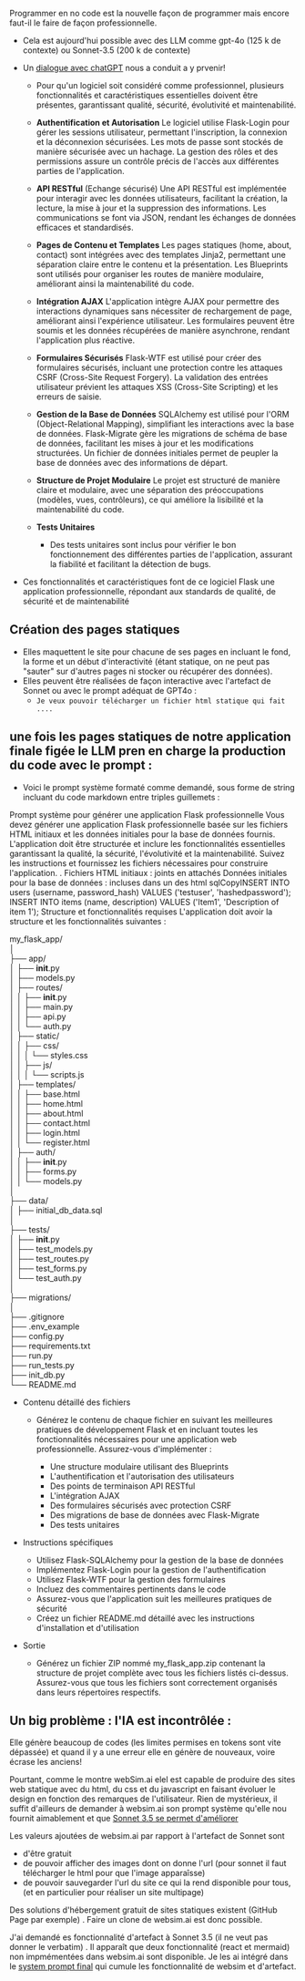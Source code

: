 Programmer en no code est la nouvelle façon de programmer mais encore faut-il le faire de façon professionnelle. 
- Cela est aujourd'hui possible avec des LLM comme gpt-4o (125 k de contexte) ou Sonnet-3.5 (200 k de contexte)
- Un [dialogue avec chatGPT](https://chatgpt.com/c/8a7525a8-1722-4f2e-b43d-63bc1ebd7972) nous a conduit a y prvenir!
  - Pour qu'un logiciel soit considéré comme professionnel, plusieurs fonctionnalités et caractéristiques essentielles doivent être présentes, garantissant qualité, sécurité, évolutivité et maintenabilité.

  - **Authentification et Autorisation**
Le logiciel utilise Flask-Login pour gérer les sessions utilisateur, permettant l'inscription, la connexion et la déconnexion sécurisées. Les mots de passe sont stockés de manière sécurisée avec un hachage. La gestion des rôles et des permissions assure un contrôle précis de l'accès aux différentes parties de l'application.

  - **API RESTful** (Echange sécurisé)
Une API RESTful est implémentée pour interagir avec les données utilisateurs, facilitant la création, la lecture, la mise à jour et la suppression des informations. Les communications se font via JSON, rendant les échanges de données efficaces et standardisés.

  - **Pages de Contenu et Templates**
Les pages statiques (home, about, contact) sont intégrées avec des templates Jinja2, permettant une séparation claire entre le contenu et la présentation. Les Blueprints sont utilisés pour organiser les routes de manière modulaire, améliorant ainsi la maintenabilité du code.

  - **Intégration AJAX**
L'application intègre AJAX pour permettre des interactions dynamiques sans nécessiter de rechargement de page, améliorant ainsi l'expérience utilisateur. Les formulaires peuvent être soumis et les données récupérées de manière asynchrone, rendant l'application plus réactive.

  - **Formulaires Sécurisés**
Flask-WTF est utilisé pour créer des formulaires sécurisés, incluant une protection contre les attaques CSRF (Cross-Site Request Forgery). La validation des entrées utilisateur prévient les attaques XSS (Cross-Site Scripting) et les erreurs de saisie.

  - **Gestion de la Base de Données**
SQLAlchemy est utilisé pour l'ORM (Object-Relational Mapping), simplifiant les interactions avec la base de données. Flask-Migrate gère les migrations de schéma de base de données, facilitant les mises à jour et les modifications structurées. Un fichier de données initiales permet de peupler la base de données avec des informations de départ.

  - **Structure de Projet Modulaire**
Le projet est structuré de manière claire et modulaire, avec une séparation des préoccupations (modèles, vues, contrôleurs), ce qui améliore la lisibilité et la maintenabilité du code.

  - **Tests Unitaires**
      -  Des tests unitaires sont inclus pour vérifier le bon fonctionnement des différentes parties de l'application, assurant la fiabilité et facilitant la détection de bugs.

- Ces fonctionnalités et caractéristiques font de ce logiciel Flask une application professionnelle, répondant aux standards de qualité, de sécurité et de maintenabilité


## Création des pages statiques 
- Elles maquettent le site pour chacune de ses pages en incluant le fond, la forme et un début d'interactivité (étant statique, on ne peut pas "sauter" sur d'autres pages ni stocker ou récupérer des données).
- Elles peuvent être réalisées de façon interactive avec l'artefact de Sonnet ou avec le prompt adéquat de GPT4o :
  - `Je veux pouvoir télécharger un fichier html statique qui fait ....`
 
## une fois les pages statiques de notre application finale figée le LLM pren en charge la production du code avec le prompt :
  - Voici le prompt système formaté comme demandé, sous forme de string incluant du code markdown entre triples guillemets :

Prompt système pour générer une application Flask professionnelle
Vous devez générer une application Flask professionnelle basée sur les fichiers HTML initiaux et les données initiales pour la base de données fournis. L'application doit être structurée et inclure les fonctionnalités essentielles garantissant la qualité, la sécurité, l'évolutivité et la maintenabilité. Suivez les instructions et fournissez les fichiers nécessaires pour construire l'application. .
Fichiers HTML initiaux : joints en attachés
Données initiales pour la base de données : incluses dans un des html
sqlCopyINSERT INTO users (username, password_hash) VALUES ('testuser', 'hashedpassword');
INSERT INTO items (name, description) VALUES ('Item1', 'Description of item 1');
Structure et fonctionnalités requises
L'application doit avoir la structure et les fonctionnalités suivantes :

my_flask_app/<br>
│<br>
├── app/<br>
│   ├── __init__.py<br>
│   ├── models.py<br>
│   ├── routes/<br>
│   │   ├── __init__.py<br>
│   │   ├── main.py<br>
│   │   ├── api.py<br>
│   │   └── auth.py<br>
│   ├── static/<br>
│   │   ├── css/<br>
│   │   │   └── styles.css<br>
│   │   ├── js/<br>
│   │   │   └── scripts.js<br>
│   ├── templates/<br>
│   │   ├── base.html<br>
│   │   ├── home.html<br>
│   │   ├── about.html<br>
│   │   ├── contact.html<br>
│   │   ├── login.html<br>
│   │   └── register.html<br>
│   ├── auth/<br>
│   │   ├── __init__.py<br>
│   │   ├── forms.py<br>
│   │   └── models.py<br>
│<br>
├── data/<br>
│   ├── initial_db_data.sql<br>
│<br>
├── tests/<br>
│   ├── __init__.py<br>
│   ├── test_models.py<br>
│   ├── test_routes.py<br>
│   ├── test_forms.py<br>
│   └── test_auth.py<br>
│<br>
├── migrations/<br>
│<br>
├── .gitignore<br>
├── .env_example<br>
├── config.py<br>
├── requirements.txt<br>
├── run.py<br>
├── run_tests.py<br>
├── init_db.py<br>
└── README.md<br>

- Contenu détaillé des fichiers
  - Générez le contenu de chaque fichier en suivant les meilleures pratiques de développement Flask et en incluant toutes les fonctionnalités nécessaires pour une application web professionnelle. Assurez-vous d'implémenter :

    - Une structure modulaire utilisant des Blueprints
    - L'authentification et l'autorisation des utilisateurs
    - Des points de terminaison API RESTful
    - L'intégration AJAX
    - Des formulaires sécurisés avec protection CSRF
    - Des migrations de base de données avec Flask-Migrate
    - Des tests unitaires

- Instructions spécifiques

  - Utilisez Flask-SQLAlchemy pour la gestion de la base de données
  - Implémentez Flask-Login pour la gestion de l'authentification
  - Utilisez Flask-WTF pour la gestion des formulaires
  - Incluez des commentaires pertinents dans le code
  - Assurez-vous que l'application suit les meilleures pratiques de sécurité
  - Créez un fichier README.md détaillé avec les instructions d'installation et d'utilisation

- Sortie
  - Générez un fichier ZIP nommé my_flask_app.zip contenant la structure de projet complète avec tous les fichiers listés ci-dessus. Assurez-vous que tous les fichiers sont correctement organisés dans leurs répertoires respectifs.


## Un big problème : l'IA est incontrôlée : 
Elle génère beaucoup de codes (les limites permises en tokens sont vite dépassée) et quand il y a une erreur elle en génère de nouveaux, voire écrase les anciens! 

Pourtant, comme le montre webSim.ai elel est capable de produire des sites web statique avec du html, du css et du javascript en faisant évoluer le design en fonction des remarques de l'utilisateur. Rien de mystérieux, il suffit d'ailleurs de demander à websim.ai son prompt système qu'elle nou fournit aimablement et que [Sonnet 3.5 se permet d'améliorer](https://claude.ai/chat/365bbadf-9210-4e96-99de-3146dfbaeb44)   

Les valeurs ajoutées de websim.ai par rapport à l'artefact de Sonnet sont
- d'être gratuit
- de pouvoir afficher des images dont on donne l'url (pour sonnet il faut télécharger le html pour que l'image apparaîsse)
- de pouvoir sauvegarder l'url du site ce qui la rend disponible pour tous, (et en particulier pour réaliser un site multipage)

Des solutions d'hébergement gratuit de sites statiques existent (GitHub Page par exemple) . Faire un clone de websim.ai est donc possible.

J'ai demandé es fonctionnalité d'artefact à Sonnet 3.5 (il ne veut pas donner le verbatim) . Il apparaît que deux fonctionnalité (react et mermaid) non impmémentées dans websim.ai sont disponible. Je les ai intégré dans le [system prompt final](https://claude.site/artifacts/3716969d-b5c0-4fe0-af91-62a06869b68a) qui cumule les fonctionnalité de websim et d'artefact.  
